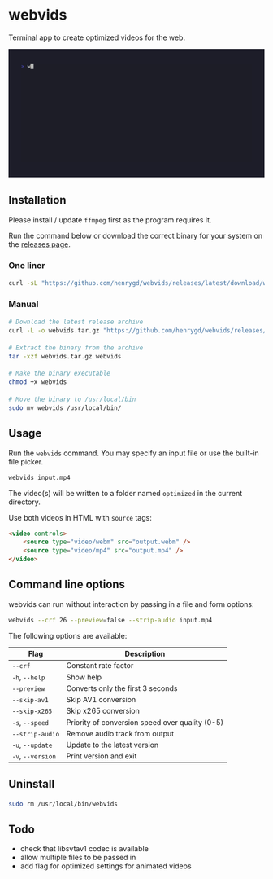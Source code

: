 # webvids

Terminal app to create optimized videos for the web.

![TUI example gif](assets/example.gif)

## Installation

Please install / update `ffmpeg` first as the program requires it.

Run the command below or download the correct binary for your system on the [releases page](https://github.com/henrygd/webvids/releases).

### One liner

```bash
curl -sL "https://github.com/henrygd/webvids/releases/latest/download/webvids_$(uname -s)_$(uname -m | sed 's/x86_64/amd64/' | sed 's/i386/386/' | sed 's/aarch64/arm64/').tar.gz" | tar -xz -O webvids | sudo tee /usr/local/bin/webvids >/dev/null && sudo chmod +x /usr/local/bin/webvids && ls /usr/local/bin/webvids
```

### Manual

```bash
# Download the latest release archive
curl -L -o webvids.tar.gz "https://github.com/henrygd/webvids/releases/latest/download/webvids_$(uname -s)_$(uname -m | sed 's/x86_64/amd64/' | sed 's/i386/386/' | sed 's/aarch64/arm64/').tar.gz"

# Extract the binary from the archive
tar -xzf webvids.tar.gz webvids

# Make the binary executable
chmod +x webvids

# Move the binary to /usr/local/bin
sudo mv webvids /usr/local/bin/
```

## Usage

Run the `webvids` command. You may specify an input file or use the built-in file picker.

```bash
webvids input.mp4
```

The video(s) will be written to a folder named `optimized` in the current directory.

Use both videos in HTML with `source` tags:

```html
<video controls>
	<source type="video/webm" src="output.webm" />
	<source type="video/mp4" src="output.mp4" />
</video>
```

## Command line options

webvids can run without interaction by passing in a file and form options:

```bash
webvids --crf 26 --preview=false --strip-audio input.mp4
```

The following options are available:

| Flag              | Description                                     |
| ----------------- | ----------------------------------------------- |
| `--crf`           | Constant rate factor                            |
| `-h`, `--help`    | Show help                                       |
| `--preview`       | Converts only the first 3 seconds               |
| `--skip-av1`      | Skip AV1 conversion                             |
| `--skip-x265`     | Skip x265 conversion                            |
| `-s`, `--speed`   | Priority of conversion speed over quality (0-5) |
| `--strip-audio`   | Remove audio track from output                  |
| `-u`, `--update`  | Update to the latest version                    |
| `-v`, `--version` | Print version and exit                          |

## Uninstall

```bash
sudo rm /usr/local/bin/webvids
```

## Todo

- check that libsvtav1 codec is available
- allow multiple files to be passed in
- add flag for optimized settings for animated videos
